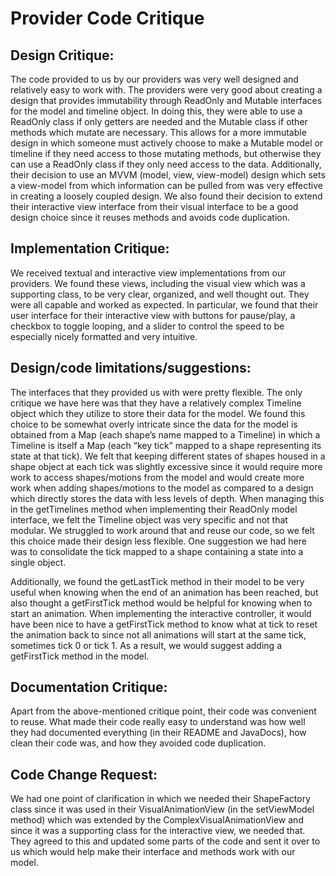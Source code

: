 <h1>Provider Code Critique</h1>

<h2>Design Critique:</h2>
The code provided to us by our providers was very well designed and relatively
easy to work with. The providers were very good about creating a design that provides immutability 
through ReadOnly and Mutable interfaces for the model and timeline object. In doing this, they were 
able to use a ReadOnly class if only getters are needed and the Mutable class if other methods which 
mutate are necessary. This allows for a more immutable design in which someone must actively choose 
to make a Mutable model or timeline if they need access to those mutating methods, but otherwise 
they can use a ReadOnly class if they only need access to the data. Additionally, their decision to 
use an MVVM (model, view, view-model) design which sets a view-model from which information can
be pulled from was very effective in creating a loosely coupled design. We also found their
decision to extend their interactive view interface from their visual interface to be a good design 
choice since it reuses methods and avoids code duplication.

<h2>Implementation Critique:</h2>
We received textual and interactive view implementations from our providers. We found these views, 
including the visual view which was a supporting class, to be very clear, organized, and well 
thought out. They were all capable and worked as expected. In particular, we found that their user 
interface for their interactive view with buttons for pause/play, a checkbox to toggle looping, and 
a slider to control the speed to be especially nicely formatted and very intuitive. 

<h2>Design/code limitations/suggestions:</h2>
The interfaces that they provided us with were pretty flexible. The only critique we have here was
that they have a relatively complex Timeline object which they utilize to store their data for the 
model. We found this choice to be somewhat overly intricate since the data for the model is 
obtained from a Map<String, Timeline> (each shape’s name mapped to a Timeline) in which a Timeline
is itself a Map<Integer, IReadOnlyShape> (each “key tick” mapped to a shape representing its state 
at that tick). We felt that keeping different states of shapes housed in a shape object at each tick 
was slightly excessive since it would require more work to access shapes/motions from the model and 
would create more work when adding shapes/motions to the model as compared to a design which 
directly stores the data with less levels of depth. When managing this in the getTimelines method 
when implementing their ReadOnly model interface, we felt the Timeline object was very specific and 
not that modular. We struggled to work around that and reuse our code, so we felt this choice made 
their design less flexible. One suggestion we had here was to consolidate the tick mapped to a shape
containing a state into a single object. 

Additionally, we found the getLastTick method in their model to be very useful when knowing when the
end of an animation has been reached, but also thought a getFirstTick method would be helpful for 
knowing when to start an animation. When implementing the interactive controller, it would have been
nice to have a getFirstTick method to know what at tick to reset the animation back to since not
all animations will start at the same tick, sometimes tick 0 or tick 1. As a result, we would
suggest adding a getFirstTick method in the model.

<h2>Documentation Critique:</h2>
Apart from the above-mentioned critique point, their code was convenient to reuse. What made their code really easy to understand was how well they had documented everything (in their README and JavaDocs), how clean their code was, and how they avoided code duplication. 

<h2>Code Change Request:</h2>
We had one point of clarification in which we needed their ShapeFactory class since it was used in their VisualAnimationView (in the setViewModel method) which was extended by the ComplexVisualAnimationView and since it was a supporting class for the interactive view, we needed that. They agreed to this and updated some parts of the code and sent it over to us which would help make their interface and methods work with our model.


